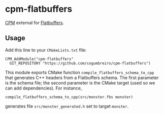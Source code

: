 # cpm-flatbuffers
[CPM](http://cpm.rocks) external for
[Flatbuffers](https://github.com/google/flatbuffers/).

## Usage

Add this line to your `CMakeLists.txt` file:
```
CPM_AddModule("cpm-flatbuffers"
  GIT_REPOSITORY "https://github.com/cogumbreiro/cpm-flatbuffers")
```

This module exports CMake function `compile_flatbuffers_schema_to_cpp` that generates C++ headers from a Flatbuffers schema. The first parameter is the schema file; the second parameter is the CMake target (used so we can add dependencies). For instance,

    compile_flatbuffers_schema_to_cpp(src/monster.fbs monster)

generates file `src/monster_generated.h` set to target `monster`.

